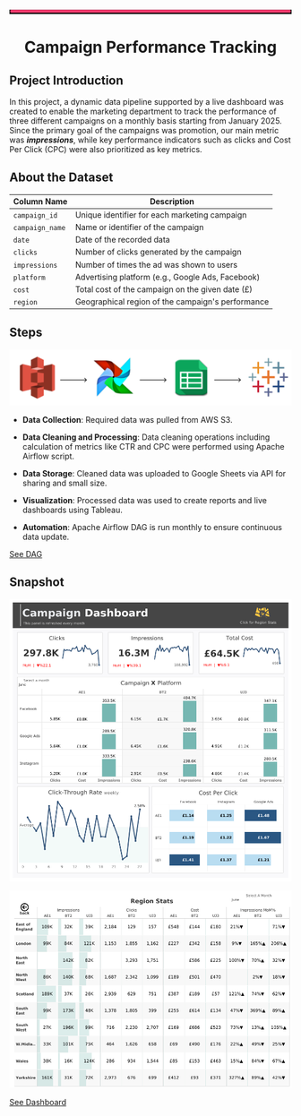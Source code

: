 ![image](https://github.com/AtilaKzlts/Airflow-Campaign/blob/main/assets/Bar.svg)


<div align="center"> <h1>Campaign Performance Tracking</h1> </p> </div>



## Project Introduction
In this project, a dynamic data pipeline supported by a live dashboard was created to enable the marketing department to track the performance of three different campaigns on a monthly basis starting from January 2025. Since the primary goal of the campaigns was promotion, our main metric was ***impressions***, while key performance indicators such as clicks and Cost Per Click (CPC) were also prioritized as key metrics.

## About the Dataset

| **Column Name**            | **Description**                                          |
|----------------------------|----------------------------------------------------------|
| `campaign_id`               | Unique identifier for each marketing campaign            |
| `campaign_name`             | Name or identifier of the campaign                       |
| `date`                      | Date of the recorded data                                |
| `clicks`                    | Number of clicks generated by the campaign               |
| `impressions`               | Number of times the ad was shown to users                |
| `platform`                  | Advertising platform (e.g., Google Ads, Facebook)        |
| `cost`                      | Total cost of the campaign on the given date (£)       |
| `region`                    | Geographical region of the campaign's performance        |


## Steps

![image](https://github.com/AtilaKzlts/Airflow-Campaign/blob/main/assets/airflowsheets.svg)

+ **Data Collection**: Required data was pulled from AWS S3.

+ **Data Cleaning and Processing**: Data cleaning operations including calculation of metrics like CTR and CPC were performed using Apache Airflow script.

+ **Data Storage**: Cleaned data was uploaded to Google Sheets via API for sharing and small size.

+ **Visualization**: Processed data was used to create reports and live dashboards using Tableau.

+ **Automation**: Apache Airflow DAG is run monthly to ensure continuous data update.

[See DAG](https://github.com/AtilaKzlts/Airflow-Campaign/blob/main/assets/airflow_script.py)


## Snapshot

![image](https://github.com/AtilaKzlts/Airflow-Campaign/blob/main/assets/Dashboard%201.png) 

![image](https://github.com/AtilaKzlts/Airflow-Campaign/blob/main/assets/Dashboard%202.png) 

[See Dashboard](https://public.tableau.com/app/profile/atilla.kiziltas/viz/airlfow_2/Dashboard1)

